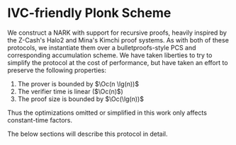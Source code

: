 # IVC-friendly Plonk Scheme

We construct a NARK with support for recursive proofs, heavily inspired by
the Z-Cash's Halo2 and Mina's Kimchi proof systems. As with both of these
protocols, we instantiate them over a bulletproofs-style PCS and corresponding
accumulation scheme. We have taken liberties to try to simplify the protocol
at the cost of performance, but have taken an effort to preserve the following
properties:

1. The prover is bounded by $\Oc(n \lg(n))$
2. The verifier time is linear ($\Oc(n)$)
3. The proof size is bounded by $\Oc(\lg(n))$

Thus the optimizations omitted or simplified in this work only affects
constant-time factors.

The below sections will describe this protocol in detail.

<!--

Our NARK protocol has the following:

| Protocol| Features | References |
|-|-----|--|
| \plonk        | Add and mul gates, copy constraints, vanishing arguments | @plonk |
| Turbo-\plonk  | Arbitrary fan-in and fan-out custom gates | |
| Ultra-\plonk  | Arbitrary lookup tables via \plookup, \plonkup | @plonkup |
| Halo2         | Pedersen polynomial commitment scheme and cycle of curves circuits | |

Our NARK protocol $\Surkal$ is a simplified variant of Halo2[^our-plonk] with circuits defined over the pasta curves.

In preprocessing, we feature an ergonomic multi type wire arithmetizer that is agnostic to types of values, gates, lookup tables and trace, thus a candidate for the preprocessor of other variants of \plonk-ish protocols.

[^our-plonk]: There are many variations of \plonk, our variant has the
feature-set of [Ultra-\plonk](https://zkjargon.github.io/definitions/plonkish_arithmetization.html#plonkish-variants-and-extensions),
is based on a Discrete Log PCS and omits the Mary Maller optimization from
the original paper.

-->
